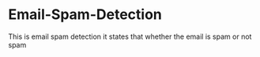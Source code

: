 # Email-Spam-Detection
This is email spam detection it states that whether the email is spam or not spam
